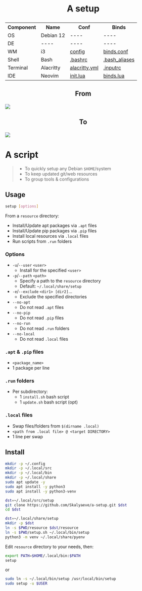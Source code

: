 # <p align="center">A setup</p>

<table align="center">
  <tr>
    <th>Component</th>
    <th>Name</th>
    <th>Conf</th>
    <th>Binds</th>
  </tr>
  <tr>
    <td>OS</td>
    <td>Debian 12</td>
    <td>----</td>
    <td>----</td>
  </tr>
  <tr>
    <td>DE</td>
    <td>----</td>
    <td>----</td>
    <td>----</td>
  </tr>
  <tr>
    <td>WM</td>
    <td>i3</td>
    <td><a href="https://github.com/Skalyaeve/a-setup/blob/main/resource/gui/i3/config">config</a></td>
    <td><a href="https://github.com/Skalyaeve/a-setup/blob/main/resource/gui/i3/binds.conf">binds.conf</a></td>
  </tr>
  <tr>
    <td>Shell</td>
    <td>Bash</td>
    <td><a href="https://github.com/Skalyaeve/a-setup/blob/main/resource/terminal/bash/.bashrc">.bashrc</a></td>
    <td><a href="https://github.com/Skalyaeve/a-setup/blob/main/resource/terminal/bash/.bash_aliases">.bash_aliases</a></td>
  </tr>
  <tr>
    <td>Terminal</td>
    <td>Alacritty</td>
    <td><a href="https://github.com/Skalyaeve/a-setup/blob/main/resource/terminal/alacritty/alacritty.yml">alacritty.yml</a></td>
    <td><a href="https://github.com/Skalyaeve/a-setup/blob/main/resource/terminal/bash/.inputrc">.inputrc</a></td>
  </tr>
  <tr>
    <td>IDE</td>
    <td>Neovim</td>
    <td><a href="https://github.com/Skalyaeve/a-setup/blob/main/resource/ide/nvim/init.lua">init.lua</a></td>
    <td><a href="https://github.com/Skalyaeve/a-setup/blob/main/resource/ide/nvim/lua/binds.lua">binds.lua</a></td>
  </tr>
</table>

## <p align="center">From</p>

<img align="center" src="https://github.com/Skalyaeve/images-1/blob/main/screenshot/setup-from.png?raw=true"></img>

## <p align="center">To</p>

<img align="center" src="https://github.com/Skalyaeve/images-1/blob/main/screenshot/setup-to.png?raw=true"></img>

# A script

> - To quickly setup any Debian `$HOME`/system
> - To keep updated git/web resources
> - To group tools & configurations

## Usage

```sh
setup [options]
```

From a `resource` directory:
* Install/Update apt packages via `.apt` files
* Install/Update pip packages via `.pip` files
* Install local resources via `.local` files
* Run scripts from `.run` folders

### Options

- `-u`/`--user` `<user>`
    * Install for the specified `<user>`
- `-p`/`--path` `<path>`
    * Specify a path to the `resource` directory
    * Default: `~/.local/share/setup`
- `-e`/`--exclude` `<dir1> [dir2]`...
    * Exclude the specified directories
- `--no-apt`
    * Do not read `.apt` files
- `--no-pip`
    * Do not read `.pip` files
- `--no-run`
    * Do not read `.run` folders
- `--no-local`
    * Do not read `.local` files

### `.apt` & `.pip` files

- `<package_name>`
- 1 package per line

### `.run` folders

- Per subdirectory:
    * 1 `install.sh` bash script
    * 1 `update.sh` bash script (opt)

### `.local` files

- Swap files/folders from `$(dirname .local)`
- `<path from .local file> @ <target DIRECTORY>`
- 1 line per swap

## Install

```sh
mkdir -p ~/.config
mkdir -p ~/.local/src
mkdir -p ~/.local/bin
mkdir -p ~/.local/share
sudo apt update -y
sudo apt install -y python3
sudo apt install -y python3-venv
```

```sh
dst=~/.local/src/setup
git clone https://github.com/Skalyaeve/a-setup.git $dst
cd $dst
```

```sh
dst=~/.local/share/setup
mkdir -p $dst
ln -s $PWD/resource $dst/resource
ln -s $PWD/setup.sh ~/.local/bin/setup
python3 -m venv ~/.local/share/pyenv
```

Edit `resource` directory to your needs, then:

```sh
export PATH=$HOME/.local/bin:$PATH
setup
```

or

```sh
sudo ln -s ~/.local/bin/setup /usr/local/bin/setup
sudo setup -u $USER
```
